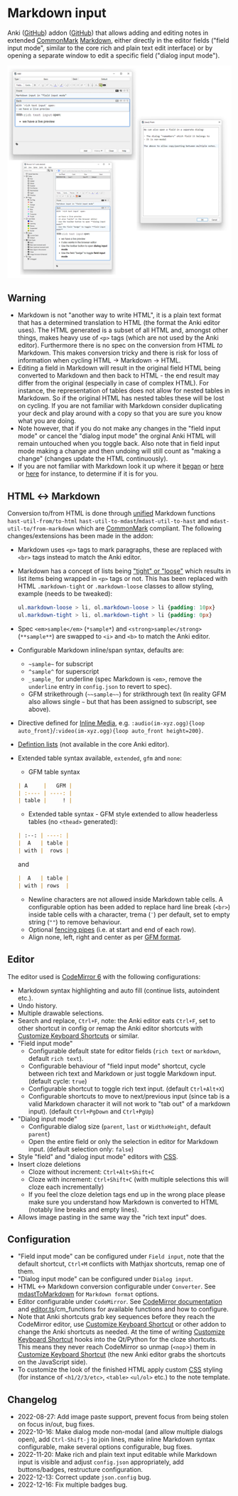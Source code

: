 # Markdown input

Anki ([GitHub](https://github.com/ankitects/anki)) addon ([GitHub](https://github.com/TRIAEIOU/Markdown-input)) that allows adding and editing notes in extended [CommonMark](https://spec.commonmark.org/) [Markdown](https://daringfireball.net/projects/markdown/), either directly in the editor fields ("field input mode", similar to the core rich and plain text edit interface) or by opening a separate window to edit a specific field ("dialog input mode").

![Markdown input](https://github.com/TRIAEIOU/Markdown-input/raw/main/Screenshots/screen.png?raw=true)

## Warning

- Markdown is not "another way to write HTML", it is a plain text format that has a determined translation to HTML (the format the Anki editor uses). The HTML generated is a subset of all HTML and, amongst other things, makes heavy use of `<p>` tags (which are not used by the Anki editor). Furthermore there is no spec on the conversion from HTML *to* Markdown. This makes conversion tricky and there is risk for loss of information when cycling HTML → Markdown → HTML.
- Editing a field in Markdown will result in the original field HTML being converted to Markdown and then back to HTML - the end result may differ from the original (especially in case of complex HTML). For instance, the representation of tables does not allow for nested tables in Markdown. So if the original HTML has nested tables these will be lost on cycling. If you are not familiar with Markdown consider duplicating your deck and play around with a copy so that you are sure you know what you are doing.
- Note however, that if you do not make any changes in the "field input mode" or cancel the "dialog input mode" the orginal Anki HTML will remain untouched when you toggle back. Also note that in field input mode making a change and then undoing will still count as "making a change" (changes update the HTML continuously).
- If you are not familiar with Markdown look it up where it [began](https://daringfireball.net/projects/markdown/basics) or [here](https://commonmark.org/help/tutorial/) or [here](https://commonmark.org/help/) for instance, to determine if it is for you.

## HTML ↔ Markdown

Conversion to/from HTML is done through [unified](https://unifiedjs.com/) Markdown functions `hast-util-from/to-html` `hast-util-to-mdast`/`mdast-util-to-hast` and `mdast-util-to/from-markdown` which are [CommonMark](https://spec.commonmark.org/) compliant. The following changes/extensions has been made in the addon:

- Markdown uses `<p>` tags to mark paragraphs, these are replaced with `<br>` tags instead to match the Anki editor.
- Markdown has a concept of lists being ["tight" or "loose"](https://spec.commonmark.org/0.30/#loose) which results in list items being wrapped in `<p>` tags or not. This has been replaced with HTML `.markdown-tight` or `.markdown-loose` classes to allow styling, example (needs to be tweaked):

  ``` CSS
  ul.markdown-loose > li, ol.markdown-loose > li {padding: 10px}
  ul.markdown-tight > li, ol.markdown-tight > li {padding: 0px}
  ```

- Spec `<em>sample</em>` (`*sample*`) and `<strong>sample</strong>` (`**sample**`) are swapped to `<i>` and `<b>` to match the Anki editor.
- Configurable Markdown inline/span syntax, defaults are:
  - `~sample~` for subscript
  - `^sample^` for superscript
  - `_sample_` for underline (spec Markdown is `<em>`, remove the `underline` entry in `config.json` to revert to spec).
  - GFM strikethrough (`~~sample~~`) for strikthrough text (In reality GFM also allows single `~` but that has been assigned to subscript, see above).
- Directive defined for [Inline Media](https://ankiweb.net/shared/info/683715045), e.g. `:audio(im-xyz.ogg){loop auto_front}`/`:video(im-xyz.ogg){loop auto_front height=200}`.
- [Defintion lists](https://github.com/wataru-chocola/mdast-util-definition-list) (not available in the core Anki editor).
- Extended table syntax available, `extended`, `gfm` and `none`:
  - GFM table syntax

  ``` Markdown
  | A     |   GFM |
  | :---- | ----: |
  | table |     ! |
  ```

  - Extended table syntax - GFM style extended to allow headerless tables (no `<thead>` generated):

  ``` Markdown
  | :--: | ----: |
  |  A   | table |
  | with |  rows |
  ```

  and

  ``` Markdown
  |  A   | table |
  | with | rows  |
  ```

  - Newline characters are not allowed inside Markdown table cells. A configurable option has been added to replace hard line break (`<br>`) inside table cells with a character, trema (`¨`) per default, set to empty string (`""`) to remove behaviour.
  - Optional [fencing pipes](https://github.github.com/gfm/#tables-extension-) (i.e. at start and end of each row).
  - Align none, left, right and center as per [GFM format](https://github.github.com/gfm/#tables-extension-).

## Editor

The editor used is [CodeMirror 6](https://codemirror.net/) with the following configurations:

- Markdown syntax highlighting and auto fill (continue lists, autoindent etc.).
- Undo history.
- Multiple drawable selections.
- Search and replace, `Ctrl+F`, note: the Anki editor eats `Ctrl+F`, set to other shortcut in config or remap the Anki editor shortcuts with [Customize Keyboard Shortcuts](https://ankiweb.net/shared/info/24411424) or similar.
- "Field input mode"
  - Configurable default state for editor fields (`rich text` or `markdown`, default `rich text`).
  - Configurable behaviour of "field input mode" shortcut, cycle between rich text and Markdown or just toggle Markdown input. (default cycle: `true`)
  - Configurable shortcut to toggle rich text input. (default `Ctrl+Alt+X`)
  - Configurable shortcuts to move to next/previous input (since tab is a valid Markdown character it will not work to "tab out" of a markdown input). (default `Ctrl+PgDown` and `Ctrl+PgUp`)
- "Dialog input mode"
  - Configurable dialog size (`parent`, `last` or `WidthxHeight`, default `parent`)
  - Open the entire field or only the selection in editor for Markdown input. (default selection only: `false`)
- Style "field" and "dialog input mode" editors with [CSS](https://codemirror.net/examples/styling/).
- Insert cloze deletions
  - Cloze without increment: `Ctrl+Alt+Shift+C`
  - Cloze with increment: `Ctrl+Shift+C` (with multiple selections this will cloze each incrementally)
  - If you feel the cloze deletion tags end up in the wrong place please make sure you understand how Markdown is converted to HTML (notably line breaks and empty lines).
- Allows image pasting in the same way the "rich text input" does.

## Configuration

- "Field input mode" can be configured under `Field input`, note that the default shortcut, `Ctrl+M` conflicts with Mathjax shortcuts, remap one of them.
- "Dialog input mode" can be configured under `Dialog input`.
- HTML ↔ Markdown conversion configurable under `Converter`. See [mdastToMarkdown](https://github.com/syntax-tree/mdast-util-to-markdown#tomarkdowntree-options) for `Markdown format` options.
- Editor configurable under `CodeMirror`. See [CodeMirror documentation](https://codemirror.net/docs/) and [editor.ts](https://github.com/TRIAEIOU/Markdown-input/blob/ab59e006a8d32edc1c6b731d021a2bd0d2a8613b/src/ts/editor.ts)/cm_functions for available functions and how to configure.
- Note that Anki shortcuts grab key sequences before they reach the CodeMirror editor, use [Customize Keyboard Shortcut](https://ankiweb.net/shared/info/24411424) or other addon to change the Anki shortcuts as needed. At the time of writing [Customize Keyboard Shortcut](https://ankiweb.net/shared/info/24411424) hooks into the Qt/Python for the cloze shortcuts. This means they never reach CodeMirror so unmap (`<nop`>) them in [Customize Keyboard Shortcut](https://ankiweb.net/shared/info/24411424) (the new Anki editor grabs the shortcuts on the JavaScript side).
- To customize the look of the finished HTML apply custom [CSS](https://www.w3schools.com/Css/) styling (for instance of `<h1/2/3/etc>`, `<table>` `<ul/ol>` etc.) to the note template.

## Changelog

- 2022-08-27: Add image paste support, prevent focus from being stolen on focus in/out, bug fixes.
- 2022-10-16: Make dialog mode non-modal (and allow multiple dialogs open), add `Ctrl-Shift-j` to join lines, make inline Markdown syntax configurable, make several options configurable, bug fixes.
- 2022-11-20: Make rich and plain text input editable while Markdown input is visible and adjust `config.json` appropriately, add buttons/badges, restructure configuration.
- 2022-12-13: Correct update `json.config` bug.
- 2022-12-16: Fix multiple badges bug.

